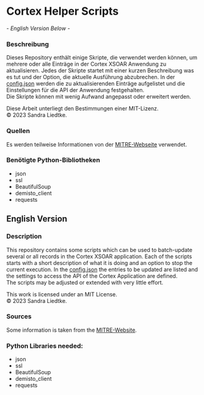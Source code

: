 # Cortex Helper Scripts

*- English Version Below -*

### Beschreibung

Dieses Repository enthält einige Skripte, die verwendet werden können, um mehrere oder alle Einträge in der Cortex XSOAR Anwendung zu aktualisieren.
Jedes der Skripte startet mit einer kurzen Beschreibung was es tut und der Option, die aktuelle Ausführung abzubrechen.
In der [config.json](/config.json) werden die zu aktualisierenden Einträge aufgelistet und die Einstellungen für die API der Anwendung festgehalten.<br/>
Die Skripte können mit wenig Aufwand angepasst oder erweitert werden.

Diese Arbeit unterliegt den Bestimmungen einer MIT-Lizenz.<br/>
© 2023 Sandra Liedtke.


### Quellen

Es werden teilweise Informationen von der [MITRE-Webseite](https://attack.mitre.org/) verwendet.


### Benötigte Python-Bibliotheken

 - json
 - ssl
 - BeautifulSoup
 - demisto_client
 - requests

## English Version

### Description

This repository contains some scripts which can be used to batch-update several or all records in the Cortex XSOAR application.
Each of the scripts starts with a short description of what it is doing and an option to stop the current execution.
In the [config.json](/config.json) the entries to be updated are listed and the settings to access the API of the Cortex Application are defined.<br/>
The scripts may be adjusted or extended with very little effort.

This work is licensed under an MIT License.<br/>
© 2023 Sandra Liedtke.


### Sources

Some information is taken from the [MITRE-Website](https://attack.mitre.org/).


### Python Libraries needed:

 - json
 - ssl
 - BeautifulSoup
 - demisto_client
 - requests